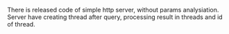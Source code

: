 There is released code of simple http server, without params analysiation. 
Server have creating thread after query, processing result in threads and id of thread.

